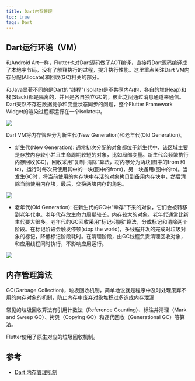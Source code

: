 ```yaml
---
title: Dart内存管理
toc: true
tags: Dart
---
```




## Dart运行环境（VM）

和Android Art一样，Flutter也对Dart源码做了AOT编译，直接将Dart源码编译成了本地字节码，没有了解释执行的过程，提升执行性能。这里重点关注Dart VM内存分配(Allocate)和回收(GC)相关的部分。

和Java显著不同的是Dart的"线程"(Isolate)是不共享内存的，各自的堆(Heap)和栈(Stack)都是隔离的，并且是各自独立GC的，彼此之间通过消息通道来通信。Dart天然不存在数据竞争和变量状态同步的问题，整个Flutter Framework Widget的渲染过程都运行在一个isolate中。

![](./20191227152028853.jpg)


Dart VM将内存管理分为新生代(New Generation)和老年代(Old Generation)。

- 新生代(New Generation): 通常初次分配的对象都位于新生代中，该区域主要是存放内存较小并且生命周期较短的对象，比如局部变量。新生代会频繁执行内存回收(GC)，回收采用“复制-清除”算法，将内存分为两块(图中的from 和 to)，运行时每次只使用其中的一块(图中的from)，另一块备用(图中的to)。当发生GC时，将当前使用的内存块中存活的对象拷贝到备用内存块中，然后清除当前使用内存块，最后，交换两块内存的角色。

![](./1.jpg)

- 老年代(Old Generation): 在新生代的GC中“幸存”下来的对象，它们会被转移到老年代中。老年代存放生命力周期较长，内存较大的对象。老年代通常比新生代要大很多。老年代的GC回收采用“标记-清除”算法，分成标记和清除两个阶段。在标记阶段会触发停顿(stop the world)，多线程并发的完成对垃圾对象的标记，降低标记阶段耗时。在清理阶段，由GC线程负责清理回收对象，和应用线程同时执行，不影响应用运行。

![](./2.jpg)


## 内存管理算法

GC(Garbage Collection)，垃圾回收机制，简单地说就是程序中及时处理废弃不用的内存对象的机制，防止内存中废弃对象堆积过多造成内存泄漏

常见的垃圾回收算法有引用计数法（Reference Counting）、标注并清理（Mark and Sweep GC）、拷贝（Copying GC）和逐代回收（Generational GC）等算法。

Flutter使用了原生对应的垃圾回收机制。

## 参考

- [Dart 内存管理机制](https://blog.csdn.net/rd_w_csdn/article/details/103732697)
